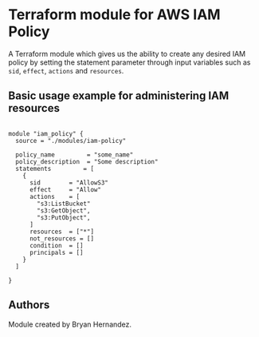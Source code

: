 # Terraform module for AWS IAM Policy

 A Terraform module which gives us the ability to create any desired IAM policy by setting the statement parameter through input variables such as `sid`, `effect`, `actions` and `resources`.


## Basic usage example for administering IAM resources

```hcl

module "iam_policy" {
  source = "./modules/iam-policy"

  policy_name         = "some_name"
  policy_description  = "Some description"
  statements         = [
    {
      sid        = "AllowS3"
      effect     = "Allow"
      actions    = [               
        "s3:ListBucket"
        "s3:GetObject",
        "s3:PutObject",
      ]
      resources  = ["*"]
      not_resources = []
      condition  = []
      principals = []
    }
  ]

}

```


## Authors

Module created by Bryan Hernandez.
